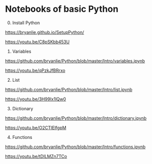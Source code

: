 # Notebooks of basic Python 

0. Install Python

https://bryanlie.github.io/SetupPython/

https://youtu.be/C8pSKbb453U

1. Variables

https://github.com/bryanlie/Python/blob/master/Intro/variables.ipynb

https://youtu.be/qPzkJfBRrxo

2. List

https://github.com/bryanlie/Python/blob/master/Intro/list.ipynb

https://youtu.be/3H99Ix1lQw0

3. Dictionary

https://github.com/bryanlie/Python/blob/master/Intro/dictionary.ipynb

https://youtu.be/O2CTIElfgpM

4. Functions

https://github.com/bryanlie/Python/blob/master/Intro/functions.ipynb

https://youtu.be/tDILMZn7TCo
